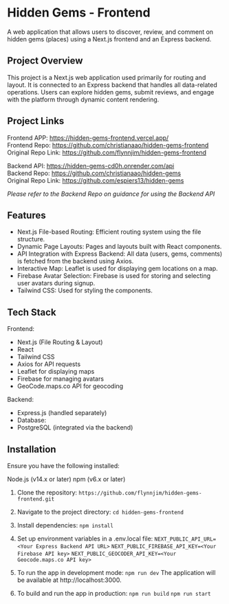 # Hidden Gems - Frontend

A web application that allows users to discover, review, and comment on hidden gems (places) using a Next.js frontend and an Express backend.

## Project Overview

This project is a Next.js web application used primarily for routing and layout. It is connected to an Express backend that handles all data-related operations. Users can explore hidden gems, submit reviews, and engage with the platform through dynamic content rendering.

## Project Links

Frontend APP: https://hidden-gems-frontend.vercel.app/ <br>
Frontend Repo: https://github.com/christianaao/hidden-gems-frontend <br>
Original Repo Link: https://github.com/flynnjim/hidden-gems-frontend <br>

Backend API: https://hidden-gems-cd0h.onrender.com/api <br>
Backend Repo: https://github.com/christianaao/hidden-gems <br>
Original Repo Link: https://github.com/espiers13/hidden-gems <br>

_Please refer to the Backend Repo on guidance for using the Backend API_

## Features

- Next.js File-based Routing: Efficient routing system using the file structure.
- Dynamic Page Layouts: Pages and layouts built with React components.
- API Integration with Express Backend: All data (users, gems, comments) is fetched from the backend using Axios.
- Interactive Map: Leaflet is used for displaying gem locations on a map.
- Firebase Avatar Selection: Firebase is used for storing and selecting user avatars during signup.
- Tailwind CSS: Used for styling the components.

## Tech Stack

Frontend:

- Next.js (File Routing & Layout)
- React
- Tailwind CSS
- Axios for API requests
- Leaflet for displaying maps
- Firebase for managing avatars
- GeoCode.maps.co API for geocoding

Backend:

- Express.js (handled separately)
- Database:
- PostgreSQL (integrated via the backend)

## Installation

Ensure you have the following installed:

Node.js (v14.x or later)
npm (v6.x or later)

1. Clone the repository:
   `https://github.com/flynnjim/hidden-gems-frontend.git`

2. Navigate to the project directory:
   `cd hidden-gems-frontend`

3. Install dependencies:
   `npm install`

4. Set up environment variables in a .env.local file:
   `NEXT_PUBLIC_API_URL=<Your Express Backend API URL>`
   `NEXT_PUBLIC_FIREBASE_API_KEY=<Your Firebase API key>`
   `NEXT_PUBLIC_GEOCODER_API_KEY=<Your Geocode.maps.co API key> `

5. To run the app in development mode:
   `npm run dev`
   The application will be available at http://localhost:3000.

6. To build and run the app in production:
   `npm run build`
   `npm run start`
